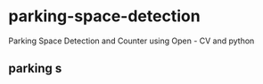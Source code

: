 # parking-space-detection
Parking Space Detection and Counter using Open - CV and python
## parking s
